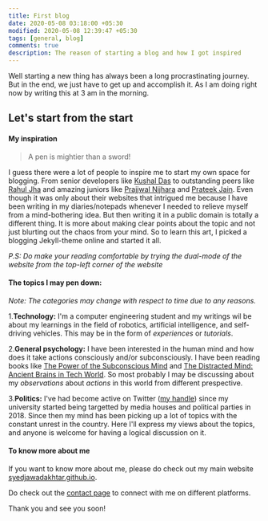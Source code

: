 ```yaml
---
title: First blog
date: 2020-05-08 03:18:00 +05:30
modified: 2020-05-08 12:39:47 +05:30
tags: [general, blog]
comments: true
description: The reason of starting a blog and how I got inspired
---
```


Well starting a new thing has always been a long procrastinating journey. But in the end, we just have to get up and accomplish it. As I am doing right now by writing this at 3 am in the morning.

## Let's start from the start 
#### My inspiration

> A pen is mightier than a sword!

I guess there were a lot of people to inspire me to start my own space for blogging. From senior developers like [Kushal Das](https://kushaldas.in/) to outstanding peers like [Rahul Jha](https://rj722.github.io/) and amazing juniors like [Prajjwal Nijhara](https://pnijhara.me/about/) and [Prateek Jain](https://prateekj117.me). Even though it was only about their websites that intrigued me because I have been writing in my diaries/notepads whenever I needed to relieve myself from a mind-bothering idea. But then writing it in a public domain is totally a different thing. It is more about making clear points about the topic and not just blurting out the chaos from your mind. So to learn this art, I picked a blogging Jekyll-theme online and started it all. 

_P.S: Do make your reading comfortable by trying the dual-mode of the website from the top-left corner of the website_

#### The topics I may pen down:
_Note: The categories may change with respect to time due to any reasons._

1.**Technology:** I'm a computer engineering student and my writings wil be about my learnings in the field of robotics, artificial intelligence, and self-driving vehicles. This may be in the form of _experiences_ or _tutorials_.

2.**General psychology:** I have been interested in the human mind and how does it take actions consciously and/or subconsciously. I have been reading books like [The Power of the Subconscious Mind](https://www.amazon.com/Power-Your-Subconscious-Mind-ebook/dp/B0773RQ55P/ref=sr_1_1?dchild=1&keywords=The+Power+of+Your+Subconscious+Mind&qid=1588710685&s=books&sr=1-1) and [The Distracted Mind: Ancient Brains in Tech World](https://www.amazon.co.uk/Distracted-Mind-Ancient-Brains-High-Tech/dp/0262034948). So most probably I may be discussing about my _observations_ about _actions_ in this world from different prespective.

3.**Politics:** I've had become active on Twitter ([my handle](https://www.twitter.com/syedjawadakhtar)) since my university started being targetted by media houses and political parties in 2018. Since then my mind has been picking up a lot of topics with the constant unrest in the country. Here I'll express my views about the topics, and anyone is welcome for having a logical discussion on it.

#### To know more about me
If you want to know more about me, please do check out my main website [syedjawadakhtar.github.io](https://syedjawadakhtar.github.io).

Do check out the [contact page](https://syedjawadakhtar.github.io/#contact) to connect with me on different platforms.


Thank you and see you soon!





